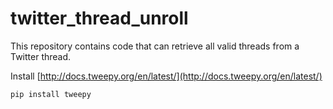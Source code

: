 # twitter_thread_unroll

This repository contains code that can retrieve all valid threads from a Twitter thread. 

Install  [http://docs.tweepy.org/en/latest/](http://docs.tweepy.org/en/latest/)

`pip install tweepy`

